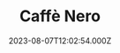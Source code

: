 ---
date: 2023-08-07T12:02:54.000Z
title: Caffè Nero
latitude: 52.0398452570406
longitude: 0.7311605152962434
url: http://www.caffenero.co.uk
category: checkin
---